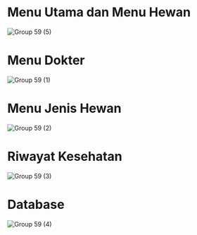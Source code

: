<h1>
  Menu Utama dan Menu Hewan
</h1>

![Group 59 (5)](https://github.com/user-attachments/assets/de0d678b-2503-437e-9c46-793a91dd58f7)

<h1>
  Menu Dokter
</h1>

![Group 59 (1)](https://github.com/user-attachments/assets/be72b637-079f-4b95-af2c-0ab1f3f834ba)

<h1>
  Menu Jenis Hewan
</h1>

![Group 59 (2)](https://github.com/user-attachments/assets/5b744c77-3837-4d22-86db-a5b167923c53)

<h1>
  Riwayat Kesehatan
</h1>

![Group 59 (3)](https://github.com/user-attachments/assets/cafa379d-8d94-4f94-9d40-4039bf89654a)

<h1>
  Database
</h1>

![Group 59 (4)](https://github.com/user-attachments/assets/be039c12-f58d-4f2e-a7f5-e84981d73481)




